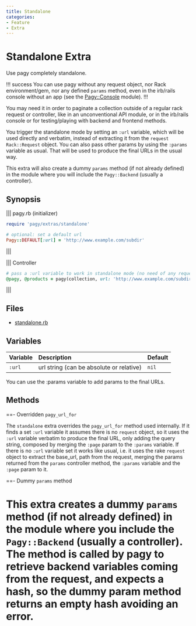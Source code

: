 ```yaml
---
title: Standalone
categories:
- Feature
- Extra
---
```


# Standalone Extra

Use pagy completely standalone.

!!! success
You can use pagy without any request object, nor Rack environment/gem, nor any defined `params` method, even in the irb/rails
console without an app (see the [Pagy::Console](/docs/api/console.md) module).
!!!

You may need it in order to paginate a collection outside of a regular rack request or controller, like in an unconventional API
module, or in the irb/rails console or for testing/playing with backend and frontend methods.

You trigger the standalone mode by setting an `:url` variable, which will be used directly and verbatim, instead of extracting it
from the `request` `Rack::Request` object. You can also pass other params by using the `:params` variable as usual. That will be
used to produce the final URLs in the usual way.

This extra will also create a dummy `params` method (if not already defined) in the module where you will include
the `Pagy::Backend` (usually a controller).

## Synopsis

||| pagy.rb (initializer)

```ruby
require 'pagy/extras/standalone'

# optional: set a default url
Pagy::DEFAULT[:url] = 'http://www.example.com/subdir'
```

|||

||| Controller

```ruby
# pass a :url variable to work in standalone mode (no need of any request object nor Rack env)
@pagy, @products = pagy(collection, url: 'http://www.example.com/subdir', params: {...})
```

|||

## Files

- [standalone.rb](https://github.com/ddnexus/pagy/blob/master/lib/pagy/extras/standalone.rb)

## Variables

| Variable | Description                              | Default |
|:---------|:-----------------------------------------|:--------|
| `:url`   | url string (can be absolute or relative) | `nil`   |

You can use the :params variable to add params to the final URLs.

## Methods

==- Overridden `pagy_url_for`

The `standalone` extra overrides the `pagy_url_for` method used internally. If it finds a set `:url` variable it assumes there is
no `request` object, so it uses the `:url` variable verbatim to produce the final URL, only adding the query string, composed by
merging the `:page` param to the `:params` variable. If there is no `:url` variable set it works like usual, i.e. it uses the
rake `request` object to extract the base_url, path from the request, merging the params returned from the `params` controller
method, the `:params` variable and the `:page` param to it.

==- Dummy `params` method

This extra creates a dummy `params` method (if not already defined) in the module where you include the `Pagy::Backend` (usually a controller). The method is called by pagy to retrieve backend variables coming from the request, and expects a hash, so the dummy param method returns an empty hash avoiding an error.
===
